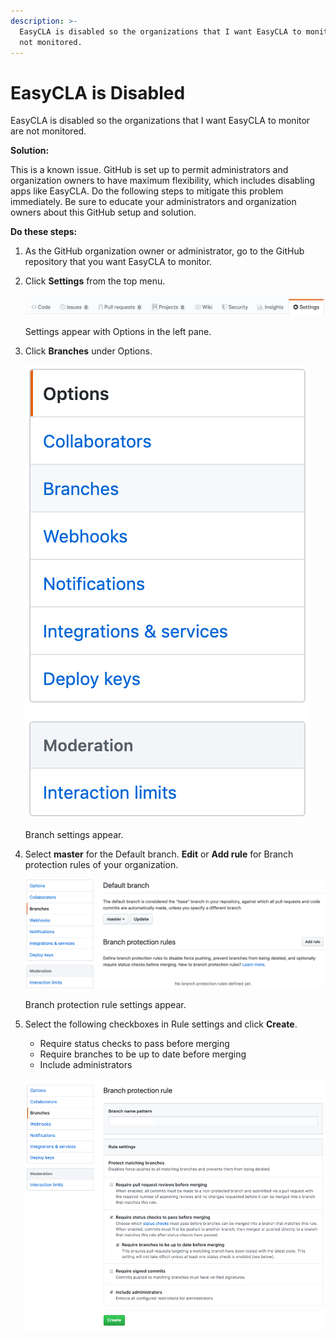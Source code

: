 ```yaml
---
description: >-
  EasyCLA is disabled so the organizations that I want EasyCLA to monitor are
  not monitored.
---
```


# EasyCLA is Disabled

EasyCLA is disabled so the organizations that I want EasyCLA to monitor are not monitored.

**Solution:**

This is a known issue. GitHub is set up to permit administrators and organization owners to have maximum flexibility, which includes disabling apps like EasyCLA. Do the following steps to mitigate this problem immediately. Be sure to educate your administrators and organization owners about this GitHub setup and solution.

**Do these steps:**

1. As the GitHub organization owner or administrator, go to the GitHub repository that you want EasyCLA to monitor.
2. Click **Settings** from the top menu.

   ![Settings](/docs/imgs/cla-github-repository-settings.png)

   Settings appear with Options in the left pane.

3. Click **Branches** under Options.

   ![Branches](/docs/imgs/cla-github-options.png)

   Branch settings appear.

4. Select **master** for the Default branch. **Edit** or **Add rule** for Branch protection rules of your organization.

   ![Branch Protection Rules](/docs/imgs/cla-github-branch-add-rule.png)

   Branch protection rule settings appear.

5. Select the following checkboxes in Rule settings and click **Create**.

   * Require status checks to pass before merging
   * Require branches to be up to date before merging
   * Include administrators

   ![Rule Settings](/docs/imgs/cla-github-branch-protection-rule.png)


